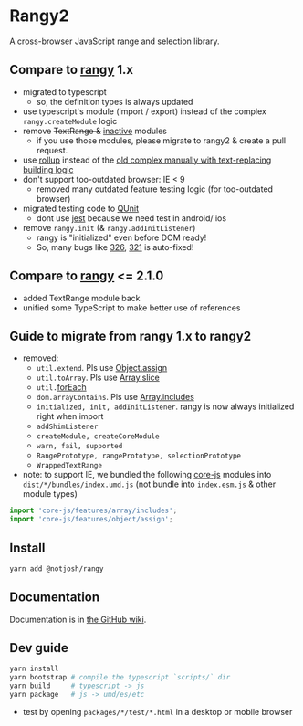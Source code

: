 # Rangy2

A cross-browser JavaScript range and selection library.

## Compare to [rangy](https://github.com/timdown/rangy) 1.x

- migrated to typescript
  - so, the definition types is always updated
- use typescript's module (import / export) instead of the complex `rangy.createModule` logic
- remove ~~TextRange &~~ [inactive](https://github.com/timdown/rangy/tree/master/src/modules/inactive) modules
  - if you use those modules, please migrate to rangy2 & create a pull request.
- use [rollup](https://rollupjs.org) instead of the
  [old complex manually with text-replacing building logic](https://github.com/timdown/rangy/blob/master/builder/build.js)
- don't support too-outdated browser: IE < 9
  - removed many outdated feature testing logic (for too-outdated browser)
- migrated testing code to [QUnit](https://qunitjs.com/)
  - dont use [jest](https://jestjs.io/) because we need test in android/ ios
- remove `rangy.init` (& `rangy.addInitListener`)
  - rangy is "initialized" even before DOM ready!
  - So, many bugs like [326](https://github.com/timdown/rangy/issues/326),
    [321](https://github.com/timdown/rangy/issues/321) is auto-fixed!

## Compare to [rangy](https://github.com/ohze/rangy) <= 2.1.0

- added TextRange module back
- unified some TypeScript to make better use of references

## Guide to migrate from rangy 1.x to rangy2

- removed:
  - `util.extend`. Pls use [Object.assign](http://kangax.github.io/compat-table/es6/#test-Object_static_methods_Object.assign)
  - `util.toArray`. Pls use [Array.slice](https://developer.mozilla.org/en-US/docs/Web/JavaScript/Reference/Global_Objects/Array/slice)
  - `util.`[forEach](http://kangax.github.io/compat-table/es5/#test-Array.prototype.forEach)
  - `dom.arrayContains`. Pls use [Array.includes](https://developer.mozilla.org/en-US/docs/Web/JavaScript/Reference/Global_Objects/Array/includes)
  - `initialized, init, addInitListener`. rangy is now always initialized right when import
  - `addShimListener`
  - `createModule, createCoreModule`
  - `warn, fail, supported`
  - `RangePrototype, rangePrototype, selectionPrototype`
  - `WrappedTextRange`
- note: to support IE, we bundled the following [core-js](https://www.npmjs.com/package/core-js) modules
  into `dist/*/bundles/index.umd.js` (not bundle into `index.esm.js` & other module types)

```javascript
import 'core-js/features/array/includes';
import 'core-js/features/object/assign';
```

## Install

```bash
yarn add @notjosh/rangy
```

## Documentation

Documentation is in [the GitHub wiki](https://github.com/timdown/rangy/wiki).

## Dev guide

```bash
yarn install
yarn bootstrap # compile the typescript `scripts/` dir
yarn build     # typescript -> js
yarn package   # js -> umd/es/etc
```

- test by opening `packages/*/test/*.html` in a desktop or mobile browser
